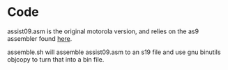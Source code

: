 # Code

assist09.asm is the original motorola version, and relies on the as9 assembler found [here](http://home.hccnet.nl/a.w.m.van.der.horst/m6809.html).

assemble.sh will assemble assist09.asm to an s19 file and use gnu binutils objcopy to turn that into a bin file.
